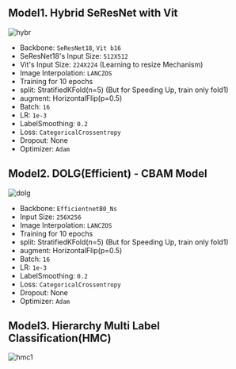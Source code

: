 ## Model1. Hybrid SeResNet with Vit 

![hybr](https://github.com/user-attachments/assets/cfab5ebe-366a-426c-921a-3073319405f5)

- Backbone: `SeResNet18`, `Vit b16`
- SeResNet18's Input Size: `512X512`
- Vit's Input Size: `224X224` (Learning to resize Mechanism)
- Image Interpolation: `LANCZOS`
- Training for 10 epochs
- split: StratifiedKFold(n=5)
(But for Speeding Up, train only fold1)
- augment: HorizontalFlip(p=0.5)
- Batch: `16`
- LR: `1e-3`
- LabelSmoothing: `0.2`
- Loss: `CategoricalCrossentropy`
- Dropout: None
- Optimizer: `Adam`

## Model2. DOLG(Efficient) - CBAM Model

![dolg](https://github.com/user-attachments/assets/a02f999e-8cfd-41fd-94bd-e13889a7cbe8)


- Backbone: `EfficientnetB0_Ns`
- Input Size: `256X256`
- Image Interpolation: `LANCZOS`
- Training for 10 epochs
- split: StratifiedKFold(n=5)
(But for Speeding Up, train only fold1)
- augment: HorizontalFlip(p=0.5)
- Batch: `16`
- LR: `1e-3`
- LabelSmoothing: `0.2`
- Loss: `CategoricalCrossentropy`
- Dropout: None
- Optimizer: `Adam`

## Model3. Hierarchy Multi Label Classification(HMC)

![hmc1](https://github.com/user-attachments/assets/ff3c420a-3ba3-4f34-811f-d313579ec4e1)


